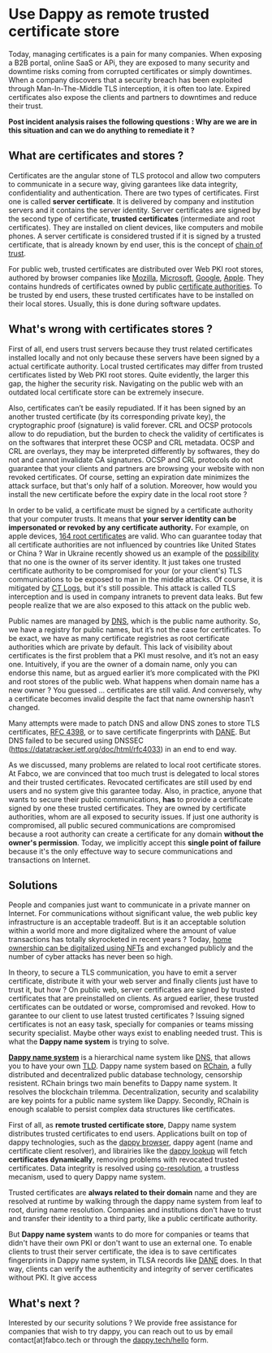 # Use Dappy as remote trusted certificate store

Today, managing certificates is a pain for many companies. When exposing a B2B portal, online SaaS or APi, they are exposed to many security and downtime risks coming from corrupted certificates or simply downtimes. When a company discovers that a security breach has been exploited through Man-In-The-Middle TLS interception, it is often too late. Expired certificates also expose the clients and partners to downtimes and reduce their trust.

**Post incident analysis raises the following questions : Why are we are in this situation and can we do anything to remediate it ?**

## What are certificates and stores ?

Certificates are the angular stone of TLS protocol and allow two computers to communicate in a secure way, giving garantees like data integrity, confidentiality and authentication. There are two types of certificates. First one is called **server certificate**. It is delivered by company and institution servers and it contains the server identity. Server certificates are signed by the second type of certificate, **trusted certificates** (intermediate and root certificates). They are installed on client devices, like computers and mobile phones. A server certificate is considered trusted if it is signed by a trusted certificate, that is already known by end user, this is the concept of [chain of trust](https://en.wikipedia.org/wiki/Chain_of_trust).

For public web, trusted certificates are distributed over Web PKI root stores, authored by browser companies like [Mozilla](https://wiki.mozilla.org/CA), [Microsoft](https://docs.microsoft.com/en-us/security/trusted-root/program-requirements), [Google](https://www.chromium.org/Home/chromium-security/root-ca-policy/), [Apple](https://www.apple.com/certificateauthority/ca_program.html). They contains hundreds of certificates owned by public [certificate authorities](https://en.wikipedia.org/wiki/Certificate_authority). To be trusted by end users, these trusted certificates have to be installed on their local stores. Usually, this is done during software updates.

## What's wrong with certificates stores ?

First of all, end users trust servers because they trust related certificates installed locally and not only because these servers have been signed by a actual certificate authority. Local trusted certificates may differ from trusted certificates listed by Web PKI root stores. Quite evidently, the larger this gap, the higher the security risk. Navigating on the public web with an outdated local certificate store can be extremely insecure.

Also, certificates can’t be easily repudiated. If it has been signed by an another trusted certificate (by its corresponding private key), the cryptographic proof (signature) is valid forever. CRL and OCSP protocols allow to do repudiation, but the burden to check the validity of certificates is on the softwares that interpret these OCSP and CRL metadata. OCSP and CRL are overlays, they may be interpreted differently by softwares, they do not and cannot invalidate CA signatures. OCSP and CRL protocols do not guarantee that your clients and partners are browsing your website with non revoked certificates. Of course, setting an expiration date minimizes the attack surface, but that's only half of a solution. Moreover, how would you install the new certificate before the expiry date in the local root store ? 

In order to be valid, a certificate must be signed by a certificate authority that your computer trusts. It means that **your server identity can be impersonated or revoked by any certificate authority.** For example, on apple devices, [164 root certificates](https://support.apple.com/en-us/HT212140) are valid. Who can guarantee today that all certificate authorities are not influenced by countries like United States or China ? War in Ukraine recently showed us an example of the [possibility](https://www.bleepingcomputer.com/news/security/russia-creates-its-own-tls-certificate-authority-to-bypass-sanctions/) that no one is the owner of its server identity. It just takes one trusted certificate authority to be compromised for your (or your client's) TLS communications to be exposed to man in the middle attacks. Of course, it is mitigated by [CT Logs](https://datatracker.ietf.org/doc/html/rfc6962), but it's still possible. This attack is called TLS interception and is used in company intranets to prevent data leaks. But few people realize that we are also exposed to this attack on the public web. 

Public names are managed by [DNS](https://en.wikipedia.org/wiki/Domain_Name_System), which is the public name authority. So, we have a registry for public names, but it’s not the case for certificates. To be exact, we have as many certificate registries as root certificate authorities which are private by default. This lack of visibility about certificates is the first problem that a PKI must resolve, and it’s not an easy one. Intuitively, if you are the owner of a domain name, only you can endorse this name, but as argued earlier it’s more complicated with the PKI and root stores of the public web. What happens when domain name has a new owner ? You guessed … certificates are still valid. And conversely, why a certificate becomes invalid despite the fact that name ownership hasn’t changed.

Many attempts were made to patch DNS and allow DNS zones to store TLS certificates, [RFC 4398](https://www.rfc-editor.org/rfc/rfc4398), or to save certificate fingerprints with [DANE](https://datatracker.ietf.org/doc/html/rfc6698). But DNS failed to be secured using DNSSEC (https://datatracker.ietf.org/doc/html/rfc4033) in an end to end way.

As we discussed, many problems are related to local root certificate stores. At Fabco, we are convinced that too much trust is delegated to local stores and their trusted certificates. Revocated certificates are still used by end users and no system give this garantee today. Also, in practice, anyone that wants to secure their public communications, **has** to provide a certificate signed by one these trusted certificates. They are owned by certificate authorities, whom are all exposed to security issues. If just one authority is compromised, all public secured communications are compromised because a root authority can create a certificate for any domain **without the owner's permission**. Today, we implicitly accept this **single point of failure** because it's the only effectuve way to secure communications and transactions on Internet.

## Solutions

People and companies just want to communicate in a private manner on Internet. For communications without significant value, the web public key infrastructure is an acceptable tradeoff. But is it an acceptable solution within a world more and more digitalized where the amount of value transactions has totally skyrocketed in recent years ? Today, [home ownership can be digitalized using NFTs](https://www.forbes.com/sites/forbesbusinesscouncil/2022/02/16/nfts-and-the-future-of-commercial-real-estate/) and exchanged publicly and the number of cyber attacks has never been so high.

In theory, to secure a TLS communication, you have to emit a server certificate, distribute it with your web server and finally clients just have to trust it, but how ? On public web, server certificates are signed by trusted certificates that are preinstalled on clients. As argued earlier, these trusted certificates can be outdated or worse, compromised and revoked. How to garantee to our client to use latest trusted certificates ? Issuing signed certificates is not an easy task, specially for companies or teams missing security specialist. Maybe other ways exist to enabling needed trust. This is what the **Dappy name system** is trying to solve.

[**Dappy name system**](https://github.com/fabcotech/dappy-propositions/blob/master/01_co_resolution.MD) is a hierarchical name system like [DNS]((https://en.wikipedia.org/wiki/Domain_Name_System)), that allows you to have your own [TLD](https://en.wikipedia.org/wiki/Top-level_domain). Dappy name system based on [RChain](https://rchain.coop/), a fully distributed and decentralized public database technology, censorship resistent. RChain brings two main benefits to Dappy name system. It resolves the blockchain trilemma. Decentralization, security and scalability are key points for a public name system like Dappy. Secondly, RChain is enough scalable to persist complex data structures like certificates.

First of all, as **remote trusted certificate store**, Dappy name system distributes trusted certificates to end users. Applications built on top of dappy technologies, such as the [dappy browser](https://github.com/fabcotech/dappy), dappy agent (name and certificate client resolver), and librairies like the [dappy lookup](https://github.com/fabcotech/dappy-lookup) will fetch **certificates dynamically**, removing problems with revocated trusted certificates. Data integrity is resolved using [co-resolution](https://github.com/fabcotech/dappy-propositions/blob/master/01_co_resolution.MD#4-co-resolution), a trustless mecanism, used to query Dappy name system.

Trusted certificates are **always related to their domain** name and they are resolved at runtime by walking through the dappy name system from leaf to root, during name resolution. Companies and institutions don't have to trust and transfer their identity to a third party, like a public certificate authority. 

But **Dappy name system** wants to do more for companies or teams that didn't have their own PKI or don't want to use an external one. To enable clients to trust their server certificate, the idea is to save certificates fingerprints in Dappy name system, in TLSA records like [DANE](https://datatracker.ietf.org/doc/html/rfc7671) does. In that way, clients can verify the authenticity and integrity of server certificates without PKI. It give access 

## What's next ?

Interested by our security solutions ? We provide free assistance for companies that wish to try dappy, you can reach out to us by email contact[at]fabco.tech or through the [dappy.tech/hello](https://dappy.tech/hello) form.